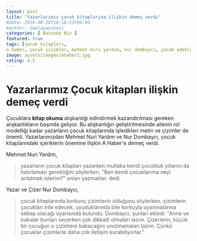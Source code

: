 ```yaml
---
layout: post
title: "Yazarlarımız çocuk kitaplarına ilişkin demeç verdi"
#date: 2019-08-20T10:18:23+00:00
#author: damlayayinevi
categories: [ Basında Biz ]
featured: true
tags: [çocuk kitapları,
a haber, çocuk çizimler, mehmet nuri yardım, nur dombaycı, çocuk edebiyatı]
image: assets/images/ahaber1.jpg
rating: 4.5
---
```

# Yazarlarımız Çocuk kitapları ilişkin demeç verdi
Çocuklara **kitap okuma** alışkanlığı edindirmek kazandırılması gereken alışkanlıkların başında geliyor. Bu alışkanlığın geliştirilmesinde ailenin rol modelliği kadar yazarların çocuk kitaplarında işledikleri metin ve çizimler de önemli. Yazarlarımızdan Mehmet Nuri Yardım ve Nur Dombaycı, çocuk kitaplarındaki içeriklerin önemine ilişkin A Haber'e demeç verdi.

Mehmet Nuri Yardım, 
>yazarların çocuk kitapları yazarken mutlaka kendi çocukluk yıllarını da hatırlaması gerektiğini söylerken, "Ben kendi çocuklarıma neyi anlatmak isterim?" onları yazmalılar, dedi. 

Yazar ve Çizer Nur Dombaycı, 
>çocuk kitaplarında korkunç çizimlerin olduğunu söylerken, çizimlerin çocukları irite edecek, uyuduklarında bile korkuyla uyanmalarına sebep olacağı uyarısında bulundu. Dombaycı, şunları ekledi: "Anne ve babalar bunları seçerken çok dikkatli olmaları lazım. Çizerlerin, küçük bir çocuğun o çizimlere bakacağını unutmamaları lazım. Çünkü çocuklar çizimlerle daha çok iletişim kurabiliyorlar."
